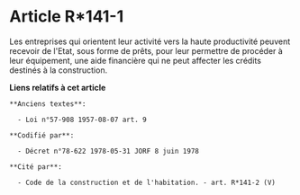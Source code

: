 # Article R*141-1

Les entreprises qui orientent leur activité vers la haute productivité peuvent recevoir de l'Etat, sous forme de prêts, pour
leur permettre de procéder à leur équipement, une aide financière qui ne peut affecter les crédits destinés à la
construction.

**Liens relatifs à cet article**

	**Anciens textes**:

	  - Loi n°57-908 1957-08-07 art. 9

	**Codifié par**:

	  - Décret n°78-622 1978-05-31 JORF 8 juin 1978

	**Cité par**:

	  - Code de la construction et de l'habitation. - art. R*141-2 (V)

